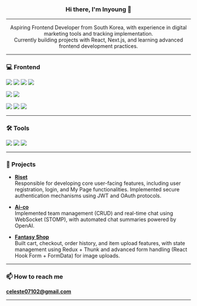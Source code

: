 <h3 align="center">Hi there, I'm Inyoung 👋</h3>

---

<p align="center">
Aspiring Frontend Developer from South Korea, with experience in digital marketing tools and tracking implementation.  <br/>
Currently building projects with React, Next.js, and learning advanced frontend development practices.
</p>

---

### 💻 Frontend

<p align="left">
  <a href="#"><img src="https://img.shields.io/badge/HTML5-E34F26?style=for-the-badge&logo=html5&logoColor=white"/></a>
  <a href="#"><img src="https://img.shields.io/badge/CSS-1572B6?style=for-the-badge&logo=css3&logoColor=white"/></a>
  <a href="#"><img src="https://img.shields.io/badge/JavaScript-F7DF1E?style=for-the-badge&logo=javascript&logoColor=black"/></a>
  <a href="#"><img src="https://img.shields.io/badge/TypeScript-3178C6?style=for-the-badge&logo=typescript&logoColor=white"/></a>
</p>

<p align="left">
  <a href="#"><img src="https://img.shields.io/badge/React-61DAFB?style=for-the-badge&logo=react&logoColor=black"/></a>
  <a href="#"><img src="https://img.shields.io/badge/Next.js-000000?style=for-the-badge&logo=nextdotjs&logoColor=white"/></a>
</p>

<p align="left">
    <a href="#"><img src="https://img.shields.io/badge/SCSS-CC6699?style=for-the-badge&logo=sass&logoColor=white"/></a>
  <a href="#"><img src="https://img.shields.io/badge/Tailwind_CSS-38B2AC?style=for-the-badge&logo=tailwindcss&logoColor=white"/></a>
  <a href="#"><img src="https://img.shields.io/badge/styled--components-DB7093?style=for-the-badge&logo=styled-components&logoColor=white"/></a>
</p>

---

### 🛠️ Tools

<p align="left">
  <a href="#"><img src="https://img.shields.io/badge/Google%20Ads-4285F4?style=for-the-badge&logo=googleads&logoColor=white"/></a>
  <a href="#"><img src="https://img.shields.io/badge/Google%20Analytics-E37400?style=for-the-badge&logo=googleanalytics&logoColor=white"/></a>
  <a href="#"><img src="https://img.shields.io/badge/Google%20Tag%20Manager-246FDB?style=for-the-badge&logo=googletagmanager&logoColor=white"/></a>
</p>

---

### 🚀 Projects

- [**Riset**](https://fine-apartment-d18.notion.site/Riset-c5f9828ccb86492b970994ac1aca4252)  
  Responsible for developing core user-facing features, including user registration, login, and My Page functionalities. Implemented secure authentication mechanisms using JWT and OAuth protocols.

- [**Ai-co**](https://github.com/supercoding-aico)  
  Implemented team management (CRUD) and real-time chat using WebSocket (STOMP), with automated chat summaries powered by OpenAI.
  
- [**Fantasy Shop**](https://github.com/fantasy-shop)  
  Built cart, checkout, order history, and item upload features, with state management using Redux + Thunk and advanced form handling (React Hook Form + FormData) for image uploads.

---

### 📫 How to reach me

**celeste07102@gmail.com**

---


<!--
**ines2131/ines2131** is a ✨ _special_ ✨ repository because its `README.md` (this file) appears on your GitHub profile.

Here are some ideas to get you started:

- 🔭 I’m currently working on ...
- 🌱 I’m currently learning ...
- 👯 I’m looking to collaborate on ...
- 🤔 I’m looking for help with ...
- 💬 Ask me about ...
- 📫 How to reach me: ...
- 😄 Pronouns: ...
- ⚡ Fun fact: ...
-->
